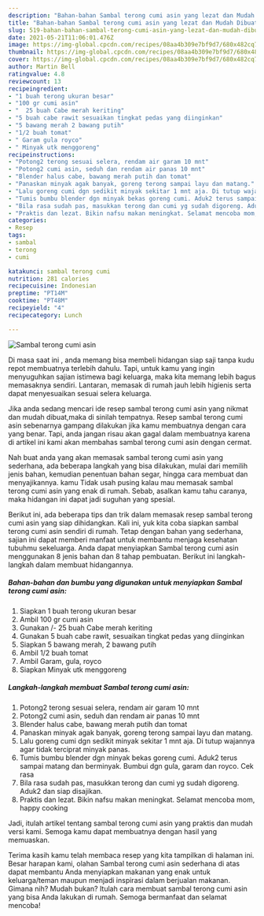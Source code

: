 ```yaml
---
description: "Bahan-bahan Sambal terong cumi asin yang lezat dan Mudah Dibuat"
title: "Bahan-bahan Sambal terong cumi asin yang lezat dan Mudah Dibuat"
slug: 519-bahan-bahan-sambal-terong-cumi-asin-yang-lezat-dan-mudah-dibuat
date: 2021-05-21T11:06:01.476Z
image: https://img-global.cpcdn.com/recipes/08aa4b309e7bf9d7/680x482cq70/sambal-terong-cumi-asin-foto-resep-utama.jpg
thumbnail: https://img-global.cpcdn.com/recipes/08aa4b309e7bf9d7/680x482cq70/sambal-terong-cumi-asin-foto-resep-utama.jpg
cover: https://img-global.cpcdn.com/recipes/08aa4b309e7bf9d7/680x482cq70/sambal-terong-cumi-asin-foto-resep-utama.jpg
author: Martin Bell
ratingvalue: 4.8
reviewcount: 13
recipeingredient:
- "1 buah terong ukuran besar"
- "100 gr cumi asin"
- "  25 buah Cabe merah keriting"
- "5 buah cabe rawit sesuaikan tingkat pedas yang diinginkan"
- "5 bawang merah 2 bawang putih"
- "1/2 buah tomat"
- " Garam gula royco"
- " Minyak utk menggoreng"
recipeinstructions:
- "Potong2 terong sesuai selera, rendam air garam 10 mnt"
- "Potong2 cumi asin, seduh dan rendam air panas 10 mnt"
- "Blender halus cabe, bawang merah putih dan tomat"
- "Panaskan minyak agak banyak, goreng terong sampai layu dan matang."
- "Lalu goreng cumi dgn sedikit minyak sekitar 1 mnt aja. Di tutup wajannya agar tidak terciprat minyak panas."
- "Tumis bumbu blender dgn minyak bekas goreng cumi. Aduk2 terus sampai matang dan berminyak. Bumbui dgn gula, garam dan royco. Cek rasa"
- "Bila rasa sudah pas, masukkan terong dan cumi yg sudah digoreng. Aduk2 dan siap disajikan."
- "Praktis dan lezat. Bikin nafsu makan meningkat. Selamat mencoba mom, happy cooking"
categories:
- Resep
tags:
- sambal
- terong
- cumi

katakunci: sambal terong cumi 
nutrition: 281 calories
recipecuisine: Indonesian
preptime: "PT14M"
cooktime: "PT48M"
recipeyield: "4"
recipecategory: Lunch

---
```



![Sambal terong cumi asin](https://img-global.cpcdn.com/recipes/08aa4b309e7bf9d7/680x482cq70/sambal-terong-cumi-asin-foto-resep-utama.jpg)

Di masa  saat ini , anda memang bisa membeli hidangan siap saji tanpa kudu repot membuatnya terlebih dahulu. Tapi, untuk kamu yang ingin menyuguhkan sajian istimewa bagi keluarga, maka kita memang lebih bagus memasaknya sendiri. Lantaran, memasak di rumah jauh lebih higienis serta dapat menyesuaikan sesuai selera keluarga.

Jika anda sedang mencari ide resep sambal terong cumi asin yang nikmat dan mudah dibuat,maka di sinilah tempatnya. Resep sambal terong cumi asin  sebenarnya gampang dilakukan jika kamu membuatnya dengan cara yang benar. Tapi, anda jangan risau akan gagal dalam membuatnya 
karena di artikel ini kami akan membahas sambal terong cumi asin dengan cermat.  



Nah buat anda yang akan memasak sambal terong cumi asin yang sederhana, ada beberapa langkah yang bisa dilakukan, mulai dari memilih jenis bahan, kemudian penentuan bahan segar, hingga cara membuat dan menyajikannya. kamu Tidak usah pusing kalau mau memasak sambal terong cumi asin yang enak di rumah. Sebab, asalkan kamu  tahu caranya, maka hidangan ini dapat jadi suguhan yang spesial.

Berikut ini, ada beberapa tips dan trik dalam memasak resep sambal terong cumi asin yang siap dihidangkan. Kali ini, yuk kita coba siapkan sambal terong cumi asin sendiri di rumah. Tetap dengan bahan yang sederhana, sajian ini dapat memberi manfaat untuk membantu menjaga kesehatan tubuhmu sekeluarga. Anda dapat menyiapkan Sambal terong cumi asin menggunakan 8 jenis bahan dan 8 tahap pembuatan. Berikut ini langkah-langkah dalam membuat hidangannya.

<!--inarticleads1-->

##### Bahan-bahan dan bumbu yang digunakan untuk menyiapkan Sambal terong cumi asin:

1. Siapkan 1 buah terong ukuran besar
1. Ambil 100 gr cumi asin
1. Gunakan  /- 25 buah Cabe merah keriting
1. Gunakan 5 buah cabe rawit, sesuaikan tingkat pedas yang diinginkan
1. Siapkan 5 bawang merah, 2 bawang putih
1. Ambil 1/2 buah tomat
1. Ambil  Garam, gula, royco
1. Siapkan  Minyak utk menggoreng




<!--inarticleads2-->

##### Langkah-langkah membuat Sambal terong cumi asin:

1. Potong2 terong sesuai selera, rendam air garam 10 mnt
1. Potong2 cumi asin, seduh dan rendam air panas 10 mnt
1. Blender halus cabe, bawang merah putih dan tomat
1. Panaskan minyak agak banyak, goreng terong sampai layu dan matang.
1. Lalu goreng cumi dgn sedikit minyak sekitar 1 mnt aja. Di tutup wajannya agar tidak terciprat minyak panas.
1. Tumis bumbu blender dgn minyak bekas goreng cumi. Aduk2 terus sampai matang dan berminyak. Bumbui dgn gula, garam dan royco. Cek rasa
1. Bila rasa sudah pas, masukkan terong dan cumi yg sudah digoreng. Aduk2 dan siap disajikan.
1. Praktis dan lezat. Bikin nafsu makan meningkat. Selamat mencoba mom, happy cooking




Jadi, itulah artikel tentang  sambal terong cumi asin  yang praktis dan mudah versi kami. Semoga kamu dapat membuatnya dengan hasil yang memuaskan. 

Terima kasih kamu telah membaca resep yang kita tampilkan di halaman ini. Besar harapan kami, olahan  Sambal terong cumi asin sederhana di atas dapat membantu Anda menyiapkan makanan yang enak untuk keluarga/teman maupun menjadi inspirasi dalam berjualan makanan. Gimana nih? Mudah bukan? Itulah cara membuat sambal terong cumi asin yang bisa Anda lakukan di rumah. Semoga bermanfaat dan selamat mencoba!

